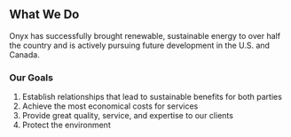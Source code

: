 ## What We Do

Onyx has successfully brought renewable, sustainable energy to over half the country and is actively pursuing future development in the U.S. and Canada.

### Our Goals
1. Establish relationships that lead to sustainable benefits for both parties
2. Achieve the most economical costs for services
3. Provide great quality, service, and expertise to our clients
4. Protect the environment
